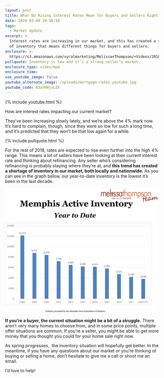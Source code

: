 ```yaml
---
layout: post
title: What Do Rising Interest Rates Mean for Buyers and Sellers Right Now?
date: 2018-03-09 19:38:10
tags:
  - Market Update
excerpt: >-
  Interest rates are increasing in our market, and this has created a shortage
  of inventory that means different things for buyers and sellers.
enclosure: >-
  https://s3.amazonaws.com/vyralmarketing/Melissa+Thompson/+Videos/2018/March/Memphis+Real+Estate+Agent-+What+Do+Rising+Interest+Rates+Mean+for+Buyers+and+Sellers+Right+Now%253F.mp4
pullquote: Inventory is low and it’s a strong seller’s market.
enclosure_type: video/mp4
enclosure_time:
use_youtube_image: false
youtube_alternate_image: /uploads/mortgage-rates-youtube.jpg
youtube_code: 63afHHjxLZ4
---
```


{% include youtube.html %}

How are interest rates impacting our current market?

They’ve been increasing slowly lately, and we’re above the 4% mark now. It’s hard to complain, though, since they were so low for such a long time, and it’s predicted that they won’t be that low again for a while.

{% include pullquote.html %}

For the rest of 2018, rates are expected to rise even further into the high 4% range. This means a lot of sellers have been looking at their current interest rate and thinking about refinancing. Any seller who’s considering refinancing is probably staying where they’re at, and **this trend has created a shortage of inventory in our market, both locally and nationwide.** As you can see in the graph below, our year-to-date inventory is the lowest it’s been in the last decade.

![](/uploads/versions/Memphis_Year_to_Dat_Home_Sales_Active_Inventory-1---x----2775-2254x---.jpg)

**If you’re a buyer, the current situation might be a bit of a struggle.** There aren’t very many homes to choose from, and in some price points, multiple offer situations are common. If you’re a seller, you might be able to get more money that you thought you could for your home sale right now. &nbsp;

As spring progresses, &nbsp;the inventory situation will hopefully get better. In the meantime, if you have any questions about our market or you’re thinking of buying or selling a home, don’t hesitate to give me a call or shoot me an email.

I’d love to help!